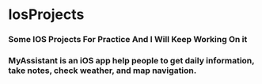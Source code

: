 # IosProjects 
### Some IOS Projects For Practice And I Will Keep Working On it
### MyAssistant is an iOS app help people to get daily information, take notes, check weather, and map navigation.
